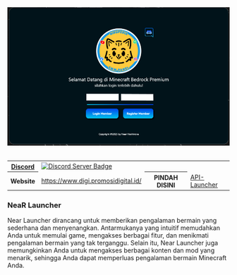 <center>
  <img src='https://github.com/NiarNavi/api-NearLauncher/blob/main/panel.png'></a>
</center>

<table>
  <tr>
    <th><a href="#server-invite">Discord</a></th>
    <td>
      <a target="_blank" href="https://discord.gg/CYbUhYS9">
        <img src="https://dcbadge.limes.pink/api/server/CYbUhYS9" alt="Discord Server Badge" />
      </a>
    </td>
  </tr>
  <tr>
    <th>Website</th>
    <td><a target="_blank" href="https://www.digi.promosidigital.id/">https://www.digi.promosidigital.id/</a></td><br>
    <th>PINDAH DISINI</th>
    <td><a target="_blank" href="https://github.com/NiarNavi/API-Launcher">API-Launcher</a></td>
  </tr>
</table>

### NeaR Launcher
Near Launcher dirancang untuk memberikan pengalaman bermain yang sederhana dan menyenangkan. Antarmukanya yang intuitif memudahkan Anda untuk memulai game, mengakses berbagai fitur, dan menikmati pengalaman bermain yang tak terganggu. Selain itu, Near Launcher juga memungkinkan Anda untuk mengakses berbagai konten dan mod yang menarik, sehingga Anda dapat memperluas pengalaman bermain Minecraft Anda.

